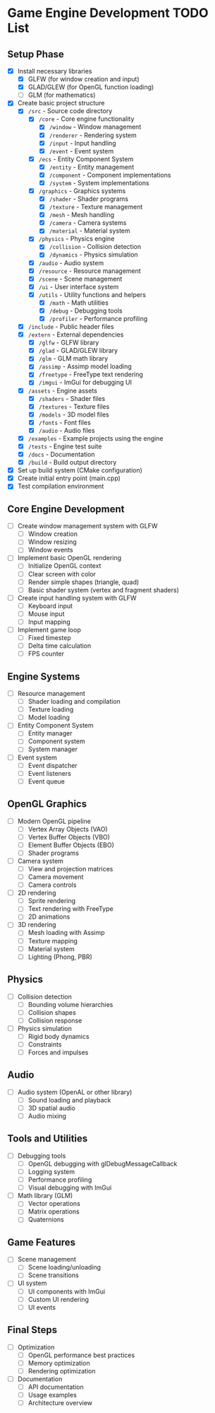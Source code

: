 # Game Engine Development TODO List

## Setup Phase
- [x] Install necessary libraries
  - [x] GLFW (for window creation and input)
  - [x] GLAD/GLEW (for OpenGL function loading)
  - [ ] GLM (for mathematics)
- [x] Create basic project structure
  - [x] `/src` - Source code directory
    - [x] `/core` - Core engine functionality
      - [x] `/window` - Window management
      - [x] `/renderer` - Rendering system
      - [x] `/input` - Input handling
      - [x] `/event` - Event system
    - [x] `/ecs` - Entity Component System
      - [x] `/entity` - Entity management
      - [x] `/component` - Component implementations
      - [x] `/system` - System implementations
    - [x] `/graphics` - Graphics systems
      - [x] `/shader` - Shader programs
      - [x] `/texture` - Texture management
      - [x] `/mesh` - Mesh handling
      - [x] `/camera` - Camera systems
      - [x] `/material` - Material system
    - [x] `/physics` - Physics engine
      - [x] `/collision` - Collision detection
      - [x] `/dynamics` - Physics simulation
    - [x] `/audio` - Audio system
    - [x] `/resource` - Resource management
    - [x] `/scene` - Scene management
    - [x] `/ui` - User interface system
    - [x] `/utils` - Utility functions and helpers
      - [x] `/math` - Math utilities
      - [x] `/debug` - Debugging tools
      - [x] `/profiler` - Performance profiling
  - [x] `/include` - Public header files
  - [x] `/extern` - External dependencies
    - [x] `/glfw` - GLFW library
    - [x] `/glad` - GLAD/GLEW library
    - [x] `/glm` - GLM math library
    - [x] `/assimp` - Assimp model loading
    - [x] `/freetype` - FreeType text rendering
    - [x] `/imgui` - ImGui for debugging UI
  - [x] `/assets` - Engine assets
    - [x] `/shaders` - Shader files
    - [x] `/textures` - Texture files
    - [x] `/models` - 3D model files
    - [x] `/fonts` - Font files
    - [x] `/audio` - Audio files
  - [x] `/examples` - Example projects using the engine
  - [x] `/tests` - Engine test suite
  - [x] `/docs` - Documentation
  - [x] `/build` - Build output directory
- [x] Set up build system (CMake configuration)
- [x] Create initial entry point (main.cpp)
- [x] Test compilation environment

## Core Engine Development
- [ ] Create window management system with GLFW
  - [ ] Window creation
  - [ ] Window resizing
  - [ ] Window events
- [ ] Implement basic OpenGL rendering
  - [ ] Initialize OpenGL context
  - [ ] Clear screen with color
  - [ ] Render simple shapes (triangle, quad)
  - [ ] Basic shader system (vertex and fragment shaders)
- [ ] Create input handling system with GLFW
  - [ ] Keyboard input
  - [ ] Mouse input
  - [ ] Input mapping
- [ ] Implement game loop
  - [ ] Fixed timestep
  - [ ] Delta time calculation
  - [ ] FPS counter

## Engine Systems
- [ ] Resource management
  - [ ] Shader loading and compilation
  - [ ] Texture loading
  - [ ] Model loading
- [ ] Entity Component System
  - [ ] Entity manager
  - [ ] Component system
  - [ ] System manager
- [ ] Event system
  - [ ] Event dispatcher
  - [ ] Event listeners
  - [ ] Event queue

## OpenGL Graphics
- [ ] Modern OpenGL pipeline
  - [ ] Vertex Array Objects (VAO)
  - [ ] Vertex Buffer Objects (VBO)
  - [ ] Element Buffer Objects (EBO)
  - [ ] Shader programs
- [ ] Camera system
  - [ ] View and projection matrices
  - [ ] Camera movement
  - [ ] Camera controls
- [ ] 2D rendering
  - [ ] Sprite rendering
  - [ ] Text rendering with FreeType
  - [ ] 2D animations
- [ ] 3D rendering
  - [ ] Mesh loading with Assimp
  - [ ] Texture mapping
  - [ ] Material system
  - [ ] Lighting (Phong, PBR)

## Physics
- [ ] Collision detection
  - [ ] Bounding volume hierarchies
  - [ ] Collision shapes
  - [ ] Collision response
- [ ] Physics simulation
  - [ ] Rigid body dynamics
  - [ ] Constraints
  - [ ] Forces and impulses

## Audio
- [ ] Audio system (OpenAL or other library)
  - [ ] Sound loading and playback
  - [ ] 3D spatial audio
  - [ ] Audio mixing

## Tools and Utilities
- [ ] Debugging tools
  - [ ] OpenGL debugging with glDebugMessageCallback
  - [ ] Logging system
  - [ ] Performance profiling
  - [ ] Visual debugging with ImGui
- [ ] Math library (GLM)
  - [ ] Vector operations
  - [ ] Matrix operations
  - [ ] Quaternions

## Game Features
- [ ] Scene management
  - [ ] Scene loading/unloading
  - [ ] Scene transitions
- [ ] UI system
  - [ ] UI components with ImGui
  - [ ] Custom UI rendering
  - [ ] UI events

## Final Steps
- [ ] Optimization
  - [ ] OpenGL performance best practices
  - [ ] Memory optimization
  - [ ] Rendering optimization
- [ ] Documentation
  - [ ] API documentation
  - [ ] Usage examples
  - [ ] Architecture overview 